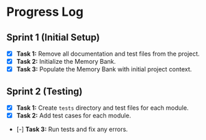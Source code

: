 # Progress Log

## Sprint 1 (Initial Setup)

- [x] **Task 1:** Remove all documentation and test files from the project.
- [x] **Task 2:** Initialize the Memory Bank.
- [x] **Task 3:** Populate the Memory Bank with initial project context.

## Sprint 2 (Testing)

- [x] **Task 1:** Create `tests` directory and test files for each module.
- [x] **Task 2:** Add test cases for each module.
- [-] **Task 3:** Run tests and fix any errors.
